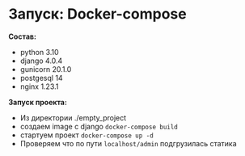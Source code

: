 # Запуск: Docker-compose

**Состав:**
- python 3.10
- django 4.0.4
- gunicorn 20.1.0
- postgesql 14
- nginx 1.23.1

**Запуск проекта:**

- Из директории ./empty_project
- создаем image с django `docker-compose build`
- стартуем проект `docker-compose up -d`
- Проверяем что по пути `localhost/admin` подгрузилась статика
